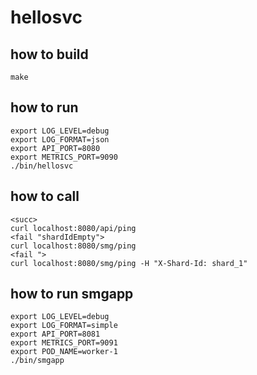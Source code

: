 
# hellosvc

## how to build
```
make
```

## how to run
```
export LOG_LEVEL=debug
export LOG_FORMAT=json
export API_PORT=8080
export METRICS_PORT=9090
./bin/hellosvc
```


## how to call
```
<succ>
curl localhost:8080/api/ping
<fail "shardIdEmpty">
curl localhost:8080/smg/ping
<fail ">
curl localhost:8080/smg/ping -H "X-Shard-Id: shard_1"
```

## how to run smgapp
```
export LOG_LEVEL=debug
export LOG_FORMAT=simple
export API_PORT=8081
export METRICS_PORT=9091
export POD_NAME=worker-1
./bin/smgapp
```
